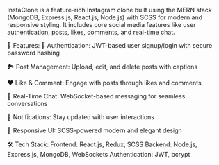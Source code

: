 InstaClone is a feature-rich Instagram clone built using the MERN stack (MongoDB, Express.js, React.js, Node.js) with SCSS for modern and responsive styling. It includes core social media features like user authentication, posts, likes, comments, and real-time chat.

🚀 Features:
🔑 Authentication: JWT-based user signup/login with secure password hashing

🏞 Post Management: Upload, edit, and delete posts with captions


❤️ Like & Comment: Engage with posts through likes and comments


📩 Real-Time Chat: WebSocket-based messaging for seamless conversations

🔔 Notifications: Stay updated with user interactions

🎨 Responsive UI: SCSS-powered modern and elegant design

🛠 Tech Stack:
Frontend: React.js, Redux, SCSS
Backend: Node.js, Express.js, MongoDB, WebSockets
Authentication: JWT, bcrypt
